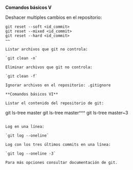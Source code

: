 **Comandos básicos V**

Deshacer multiples cambios en el repositorio:
~~~
git reset --soft <id_commit>
git reset --mixed <id_commit>
git reset --hard <id_commit>
~~

Listar archivos que git no controla:

`git clean -n`

Eliminar archivos que git no controla:

`git clean -f`

Ignorar archivos en el repositorio: .gitignore

**Comandos básicos VI**

Listar el contenido del repositorio de git:
~~~
git ls-tree master
git ls-tree master^^^
git ls-tree master~3
~~~

Log en una línea:

`git log --oneline`

Log con los tres últimos commits en una línea:

`git log --oneline -3`

Para más opciones consultar documentación de git.
